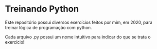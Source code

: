 # Treinando Python
Este repositório possui diversos exercícios feitos por mim, em 2020, para treinar lógica de programação com python.

Cada arquivo .py possui um nome intuitivo para indicar do que se trata o exercício!
